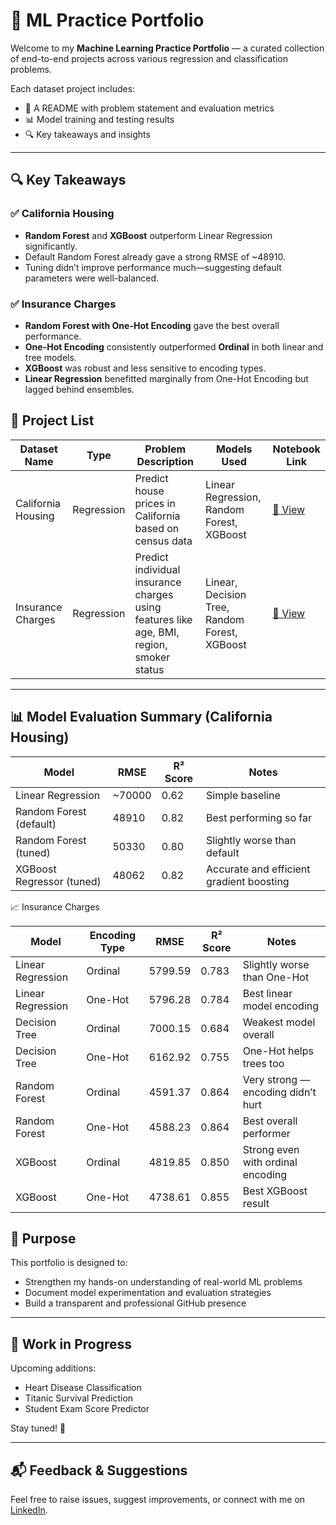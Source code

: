 # 🧠 ML Practice Portfolio

Welcome to my **Machine Learning Practice Portfolio** — a curated collection of end-to-end projects across various regression and classification problems.

Each dataset project includes:
- 📃 A README with problem statement and evaluation metrics
- 📊 Model training and testing results
- 🔍 Key takeaways and insights

---

## 🔍 Key Takeaways

### ✅ California Housing
- **Random Forest** and **XGBoost** outperform Linear Regression significantly.
- Default Random Forest already gave a strong RMSE of ~48910.
- Tuning didn’t improve performance much—suggesting default parameters were well-balanced.

### ✅ Insurance Charges
- **Random Forest with One-Hot Encoding** gave the best overall performance.
- **One-Hot Encoding** consistently outperformed **Ordinal** in both linear and tree models.
- **XGBoost** was robust and less sensitive to encoding types.
- **Linear Regression** benefitted marginally from One-Hot Encoding but lagged behind ensembles.

## 📂 Project List

| Dataset Name           | Type         | Problem Description                                | Models Used                                | Notebook Link                                                                 |
|------------------------|--------------|----------------------------------------------------|---------------------------------------------|--------------------------------------------------------------------------------|
| California Housing     | Regression   | Predict house prices in California based on census data | Linear Regression, Random Forest, XGBoost  | [🔗 View](https://colab.research.google.com/github/kaivalyagnik/ml-practice-portfolio/blob/main/california_housing_regression.ipynb) |
| Insurance Charges      | Regression   | Predict individual insurance charges using features like age, BMI, region, smoker status | Linear, Decision Tree, Random Forest, XGBoost       | [🔗 View]((https://colab.research.google.com/github/kaivalyagnik/ml-practice-portfolio/blob/main/insurance_charges_regression.ipynb#scrollTo=CP9uPmFXHmwE)) |

---

## 📊 Model Evaluation Summary (California Housing)

| Model                          | RMSE      | R² Score | Notes                                      |
|-------------------------------|-----------|----------|--------------------------------------------|
| Linear Regression             | ~70000    | 0.62     | Simple baseline                            |
| Random Forest (default)       | 48910     | 0.82     | Best performing so far                     |
| Random Forest (tuned)         | 50330     | 0.80     | Slightly worse than default                |
| XGBoost Regressor  (tuned)    | 48062 | 0.82 | Accurate and efficient gradient boosting   |

📈 Insurance Charges

| Model              | Encoding Type | RMSE      | R² Score | Notes                                       |
|-------------------|---------------|-----------|----------|---------------------------------------------|
| Linear Regression  | Ordinal       | 5799.59   | 0.783    | Slightly worse than One-Hot                 |
| Linear Regression  | One-Hot       | 5796.28   | 0.784    | Best linear model encoding                  |
| Decision Tree      | Ordinal       | 7000.15   | 0.684    | Weakest model overall                       |
| Decision Tree      | One-Hot       | 6162.92   | 0.755    | One-Hot helps trees too                     |
| Random Forest      | Ordinal       | 4591.37   | 0.864    | Very strong — encoding didn’t hurt          |
| Random Forest      | One-Hot       | 4588.23   | 0.864    | Best overall performer                      |
| XGBoost            | Ordinal       | 4819.85   | 0.850    | Strong even with ordinal encoding           |
| XGBoost            | One-Hot       | 4738.61   | 0.855    | Best XGBoost result                         |


## 🧭 Purpose

This portfolio is designed to:
- Strengthen my hands-on understanding of real-world ML problems
- Document model experimentation and evaluation strategies
- Build a transparent and professional GitHub presence

---

## 🚧 Work in Progress

Upcoming additions:
- Heart Disease Classification
- Titanic Survival Prediction
- Student Exam Score Predictor

Stay tuned! 🚀

---

## 📬 Feedback & Suggestions

Feel free to raise issues, suggest improvements, or connect with me on [LinkedIn](https://www.linkedin.com/in/kaival-yagnik-16185728b).

